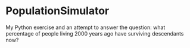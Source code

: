 # PopulationSimulator
My Python exercise and an attempt to answer the question: what percentage of people living 2000 years ago have surviving descendants now?
